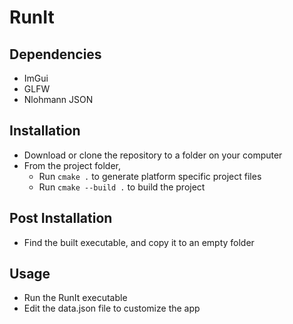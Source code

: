 # RunIt

## Dependencies
 * ImGui
 * GLFW
 * Nlohmann JSON

## Installation
 * Download or clone the repository to a folder on your computer
 * From the project folder,
    * Run `cmake .` to generate platform specific project files
    * Run `cmake --build .` to build the project

## Post Installation
  * Find the built executable, and copy it to an empty folder
    
## Usage
 * Run the RunIt executable
 * Edit the data.json file to customize the app
